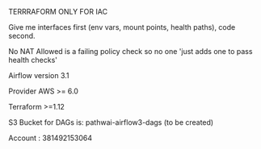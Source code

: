 TERRRAFORM ONLY FOR IAC

Give me interfaces first (env vars, mount points, health paths), code second.

No NAT Allowed  is a failing policy check so no one 'just adds one to pass health checks'

Airflow version 3.1

Provider AWS >= 6.0

Terraform >=1.12

S3 Bucket for DAGs is: pathwai-airflow3-dags (to be created)

Account : 381492153064
